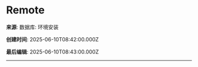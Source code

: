 # Remote

**来源**: 数据库: 环境安装

**创建时间**: 2025-06-10T08:42:00.000Z

**最后编辑**: 2025-06-10T08:43:00.000Z

---

